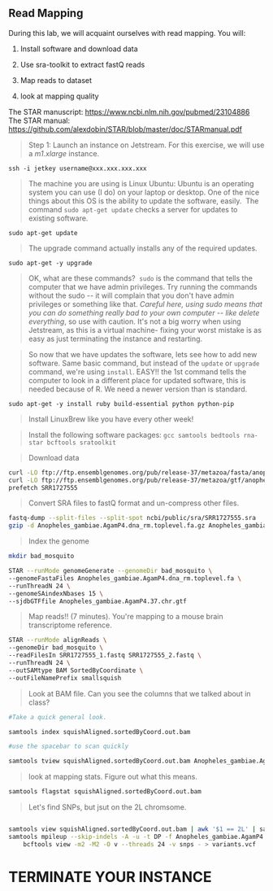 ## Read Mapping


During this lab, we will acquaint ourselves with read mapping. You will:

1. Install software and download data

2. Use sra-toolkit to extract fastQ reads

3. Map reads to dataset

4. look at mapping quality


The STAR manuscript: https://www.ncbi.nlm.nih.gov/pubmed/23104886
The STAR manual: https://github.com/alexdobin/STAR/blob/master/doc/STARmanual.pdf



> Step 1: Launch an instance on Jetstream. For this exercise, we will use a _m1.xlarge_ instance.

```
ssh -i jetkey username@xxx.xxx.xxx.xxx
```

> The machine you are using is Linux Ubuntu: Ubuntu is an operating system you can use (I do) on your laptop or desktop. One of the nice things about this OS is the ability to update the software, easily.  The command `sudo apt-get update` checks a server for updates to existing software.


```
sudo apt-get update
```

> The upgrade command actually installs any of the required updates.

```
sudo apt-get -y upgrade
```

> OK, what are these commands?  `sudo` is the command that tells the computer that we have admin privileges. Try running the commands without the sudo -- it will complain that you don't have admin privileges or something like that. *Careful here, using sudo means that you can do something really bad to your own computer -- like delete everything*, so use with caution. It's not a big worry when using Jetstream, as this is a virtual machine- fixing your worst mistake is as easy as just terminating the instance and restarting.


> So now that we have updates the software, lets see how to add new software. Same basic command, but instead of the `update` or `upgrade` command, we're using `install`. EASY!!
> the 1st command tells the computer to look in a different place for updated software, this is needed because of R. We need a newer version than is standard.


```
sudo apt-get -y install ruby build-essential python python-pip
```


> Install LinuxBrew like you have every other week!


> Install the following software packages: `gcc samtools bedtools rna-star bcftools sratoolkit`


>Download data

```bash
curl -LO ftp://ftp.ensemblgenomes.org/pub/release-37/metazoa/fasta/anopheles_gambiae/dna/Anopheles_gambiae.AgamP4.dna_rm.toplevel.fa.gz
curl -LO ftp://ftp.ensemblgenomes.org/pub/release-37/metazoa/gtf/anopheles_gambiae/Anopheles_gambiae.AgamP4.37.chr.gtf.gz
prefetch SRR1727555
```

>Convert SRA files to fastQ format and un-compress other files.

```bash
fastq-dump --split-files --split-spot ncbi/public/sra/SRR1727555.sra
gzip -d Anopheles_gambiae.AgamP4.dna_rm.toplevel.fa.gz Anopheles_gambiae.AgamP4.37.chr.gtf.gz
```


> Index the genome

```bash
mkdir bad_mosquito

STAR --runMode genomeGenerate --genomeDir bad_mosquito \
--genomeFastaFiles Anopheles_gambiae.AgamP4.dna_rm.toplevel.fa \
--runThreadN 24 \
--genomeSAindexNbases 15 \
--sjdbGTFfile Anopheles_gambiae.AgamP4.37.chr.gtf
```

>Map reads!! (7 minutes). You're mapping to a mouse brain transcriptome reference.

```bash
STAR --runMode alignReads \
--genomeDir bad_mosquito \
--readFilesIn SRR1727555_1.fastq SRR1727555_2.fastq \
--runThreadN 24 \
--outSAMtype BAM SortedByCoordinate \
--outFileNamePrefix smallsquish
```

>Look at BAM file. Can you see the columns that we talked about in class?


```bash
#Take a quick general look.

samtools index squishAligned.sortedByCoord.out.bam

#use the spacebar to scan quickly

samtools tview squishAligned.sortedByCoord.out.bam Anopheles_gambiae.AgamP4.dna_rm.toplevel.fa
```


>look at mapping stats. Figure out what this means.

```bash
samtools flagstat squishAligned.sortedByCoord.out.bam
```

> Let's find SNPs, but jsut on the 2L chromsome.

```bash

samtools view squishAligned.sortedByCoord.out.bam | awk '$1 == 2L' | samtools view -B 2L.bam
samtools mpileup --skip-indels -A -u -t DP -f Anopheles_gambiae.AgamP4.dna_rm.toplevel.fa 2L.bam | \
    bcftools view -m2 -M2 -O v --threads 24 -v snps - > variants.vcf

```

# TERMINATE YOUR INSTANCE
